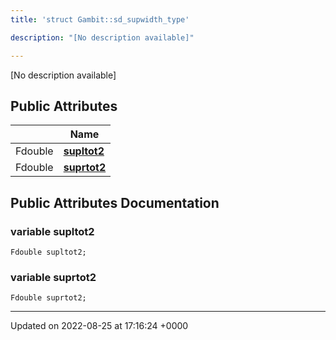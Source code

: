 ```yaml
---
title: 'struct Gambit::sd_supwidth_type'

description: "[No description available]"

---
```









[No description available]

## Public Attributes

|                | Name           |
| -------------- | -------------- |
| Fdouble | **[supltot2](/documentation/code/classes/structgambit_1_1sd__supwidth__type/#variable-supltot2)**  |
| Fdouble | **[suprtot2](/documentation/code/classes/structgambit_1_1sd__supwidth__type/#variable-suprtot2)**  |

## Public Attributes Documentation

### variable supltot2

```
Fdouble supltot2;
```


### variable suprtot2

```
Fdouble suprtot2;
```


-------------------------------

Updated on 2022-08-25 at 17:16:24 +0000